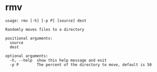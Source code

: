 rmv
===

    usage: rmv [-h] [-p P] [source] dest

    Randomly moves files to a directory

    positional arguments:
      source
      dest

    optional arguments:
      -h, --help  show this help message and exit
      -p P        The percent of the directory to move, default is 50
